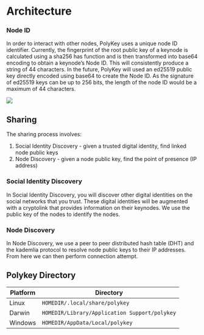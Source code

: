 # Architecture

### Node ID

In order to interact with other nodes, PolyKey uses a unique node ID identifier.
Currently, the fingerprint of the root public key of a keynode is calculated
using a sha256 has function and is then transformed into base64 encoding to
obtain a keynode’s Node ID. This will consistently produce a string of 44
characters. In the future, PolyKey will used an ed25519 public key directly
encoded using base64 to create the Node ID. As the signature of ed25519 keys can
be up to 256 bits, the length of the node ID would be a maximum of 44
characters.

![](http://www.plantuml.com/plantuml/png/XP0nIyL048Jx-nLR2n6BMDY4W5g8AC52R3UNLKzoTs5lJmZYVtzx926yDA_ScMyokMcJ84lseudz3rc1Pvf376WxtsAKUs9ndywY4FoPZ-lRcpiesYAP_urzrTpJWo9r3VOR6QqGGn9suMkdtZ6FeYr9mSTWUPw41iX98UZO_POMjVV0Io0VWxCNUOzJKJpohCA4ZZMo8Yh0LTNixUT6fTRMOxhSZywkHhEyIZzlrccWm8TTpE4kpE5VJ4jXqA5F)

## Sharing

The sharing process involves:

1. Social Identity Discovery - given a trusted digital identity, find linked
   node public keys
2. Node Discovery - given a node public key, find the point of presence (IP
   address)

### Social Identity Discovery

In Social Identity Discovery, you will discover other digital identities on the
social networks that you trust. These digital identities will be augmented with
a cryptolink that provides information on their keynodes. We use the public key
of the nodes to identify the nodes.

### Node Discovery

In Node Discovery, we use a peer to peer distributed hash table (DHT) and the
kademlia protocol to resolve node public keys to their IP addresses. From here
we can then perform connection attempt.

## Polykey Directory

| Platform | Directory                                     |
| -------- | --------------------------------------------- |
| Linux    | `HOMEDIR/.local/share/polykey`                |
| Darwin   | `HOMEDIR/Library/Application Support/polykey` |
| Windows  | `HOMEDIR/AppData/Local/polykey`               |
